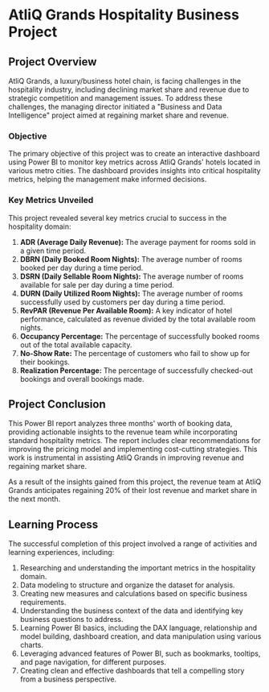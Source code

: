 # AtliQ Grands Hospitality Business Project

## Project Overview

AtliQ Grands, a luxury/business hotel chain, is facing challenges in the hospitality industry, including declining market share and revenue due to strategic competition and management issues. To address these challenges, the managing director initiated a "Business and Data Intelligence" project aimed at regaining market share and revenue.

### Objective

The primary objective of this project was to create an interactive dashboard using Power BI to monitor key metrics across AtliQ Grands' hotels located in various metro cities. The dashboard provides insights into critical hospitality metrics, helping the management make informed decisions.

### Key Metrics Unveiled

This project revealed several key metrics crucial to success in the hospitality domain:

1. **ADR (Average Daily Revenue):** The average payment for rooms sold in a given time period.
2. **DBRN (Daily Booked Room Nights):** The average number of rooms booked per day during a time period.
3. **DSRN (Daily Sellable Room Nights):** The average number of rooms available for sale per day during a time period.
4. **DURN (Daily Utilized Room Nights):** The average number of rooms successfully used by customers per day during a time period.
5. **RevPAR (Revenue Per Available Room):** A key indicator of hotel performance, calculated as revenue divided by the total available room nights.
6. **Occupancy Percentage:** The percentage of successfully booked rooms out of the total available capacity.
7. **No-Show Rate:** The percentage of customers who fail to show up for their bookings.
8. **Realization Percentage:** The percentage of successfully checked-out bookings and overall bookings made.

## Project Conclusion

This Power BI report analyzes three months' worth of booking data, providing actionable insights to the revenue team while incorporating standard hospitality metrics. The report includes clear recommendations for improving the pricing model and implementing cost-cutting strategies. This work is instrumental in assisting AtliQ Grands in improving revenue and regaining market share.

As a result of the insights gained from this project, the revenue team at AtliQ Grands anticipates regaining 20% of their lost revenue and market share in the next month.

## Learning Process

The successful completion of this project involved a range of activities and learning experiences, including:

1. Researching and understanding the important metrics in the hospitality domain.
2. Data modeling to structure and organize the dataset for analysis.
3. Creating new measures and calculations based on specific business requirements.
4. Understanding the business context of the data and identifying key business questions to address.
5. Learning Power BI basics, including the DAX language, relationship and model building, dashboard creation, and data manipulation using various charts.
6. Leveraging advanced features of Power BI, such as bookmarks, tooltips, and page navigation, for different purposes.
7. Creating clean and effective dashboards that tell a compelling story from a business perspective.


